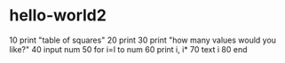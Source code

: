 # hello-world2
10 print "table of squares"
20 print
30 print "how many values would you like?"
40 input num
50 for i=l to num
60 print i, i*
70 text i
80 end
